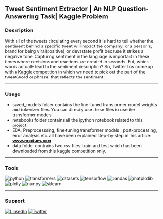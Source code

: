 ## Tweet Sentiment Extractor | An NLP Question-Answering Task| Kaggle Problem

### Description

With all of the tweets circulating every second it is hard to tell whether the sentiment behind a specific tweet will impact the company, or a person's, brand for being viral(positive), or devastate profit because it strikes a negative tone. Capturing sentiment in the language is important in these times where decisions and reactions are created in seconds. But, which words actually lead to the sentiment description? So, Twitter has come up with a [Kaggle competition](https://www.kaggle.com/c/tweet-sentiment-extraction) in which we need to pick out the part of the tweet(word or phrase) that reflects the sentiment.

***

### Usage

- saved_models folder contains the fine-tuned transformer model weights and tokenizer files. You can directly use these files to use the transformer models
- notebooks folder contains all the ipython notebook related to this project.
- EDA, Preprocesssing, fine-tuning transformer models , post-processing, error analysis etc. all have been explained step-by-step in this article: **www.medium.com**
- data folder contrains two csv files: train and test which has been downloaded from this kaggle competition only.

***

### Tools

![python](https://img.shields.io/badge/python-3.8.8-yellow)
![transformers](https://img.shields.io/badge/transformers-4.12.3-yellowgreen)
![datasets](https://img.shields.io/badge/datasets-1.16.1-red)
![tensorflow](https://img.shields.io/badge/tensorflow-2.6.0-orange)
![pandas](https://img.shields.io/badge/pandas-1.2.4-blue)
![matplotlib](https://img.shields.io/badge/matplotlib-3.3.4-lightgrey)
![plotly](https://img.shields.io/badge/plotly-5.3.1-yellow)
![numpy](https://img.shields.io/badge/numpy-1.19.5-black)
![sklearn](https://img.shields.io/badge/sklearn-1.0.1-green)

***

### Support

[![LinkedIn](https://img.shields.io/badge/linkedin-%230077B5.svg?style=for-the-badge&logo=linkedin&logoColor=white)](https://www.linkedin.com/in/ashish-goyal-00/)
[![Twitter](https://img.shields.io/badge/Twitter-1DA1F2?style=for-the-badge&logo=twitter&logoColor=white)](https://twitter.com/modifiededition)

